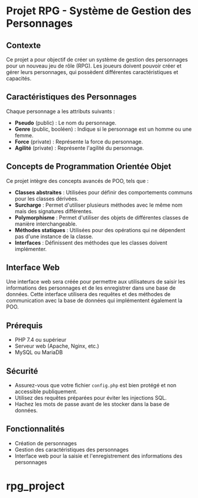 # Projet RPG - Système de Gestion des Personnages

## Contexte
Ce projet a pour objectif de créer un système de gestion des personnages pour un nouveau jeu de rôle (RPG). Les joueurs doivent pouvoir créer et gérer leurs personnages, qui possèdent différentes caractéristiques et capacités.

## Caractéristiques des Personnages
Chaque personnage a les attributs suivants :
- **Pseudo** (public) : Le nom du personnage.
- **Genre** (public, booléen) : Indique si le personnage est un homme ou une femme.
- **Force** (private) : Représente la force du personnage.
- **Agilité** (private) : Représente l'agilité du personnage.

## Concepts de Programmation Orientée Objet
Ce projet intègre des concepts avancés de POO, tels que :
- **Classes abstraites** : Utilisées pour définir des comportements communs pour les classes dérivées.
- **Surcharge** : Permet d'utiliser plusieurs méthodes avec le même nom mais des signatures différentes.
- **Polymorphisme** : Permet d'utiliser des objets de différentes classes de manière interchangeable.
- **Méthodes statiques** : Utilisées pour des opérations qui ne dépendent pas d'une instance de la classe.
- **Interfaces** : Définissent des méthodes que les classes doivent implémenter.

## Interface Web
Une interface web sera créée pour permettre aux utilisateurs de saisir les informations des personnages et de les enregistrer dans une base de données. Cette interface utilisera des requêtes et des méthodes de communication avec la base de données qui implémentent également la POO.

## Prérequis
- PHP 7.4 ou supérieur
- Serveur web (Apache, Nginx, etc.)
- MySQL ou MariaDB

## Sécurité
- Assurez-vous que votre fichier `config.php` est bien protégé et non accessible publiquement.
- Utilisez des requêtes préparées pour éviter les injections SQL.
- Hachez les mots de passe avant de les stocker dans la base de données.

## Fonctionnalités
- Création de personnages
- Gestion des caractéristiques des personnages
- Interface web pour la saisie et l'enregistrement des informations des personnages

# rpg_project

